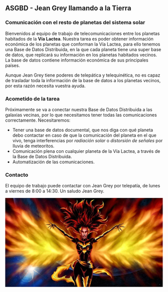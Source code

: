 ## ASGBD - Jean  Grey llamando a la Tierra
### Comunicación con el resto de planetas del sistema solar
Bienvenidos al equipo de trabajo de telecomunicaciones entre los planetas habitados de la **Vía Lactea**.
Nuestra tarea es poder obtener información económica de los planetas que conforman la Vía Lactea, para ello tenemos una Base de Datos Distribuida, en la que cada planeta tiene una super base de datos, que replicará su información en los planetas habitados vecinos. La base de datos contiene información económica de sus principales países.

Aunque Jean Grey tiene poderes de telepática y telequinética, no es capaz de trasladar toda la información de la base de datos a los planetas vecinos, por esta razón necesita vuestra ayuda.

### Acometido de la tarea
Próximamente se va a conectar nuestra Base de Datos Distribuida a las galaxias vecinas, por lo que necesitamos tener todas las comunicaciones correctamente. Necesitaremos:
- Tener una base de datos documental, que nos diga con qué planeta debo contactar en caso de que la comunicación del planeta en el que vivo, tenga interferencias por *radiación solar* o *distorsión de señales* por lluvia de meteoritos.
- Comunicación plena con cualquier planeta de la Vía Lactea, a través de la Base de Datos Distribuida.
- Automatización de las comunicaciones.

### Contacto
El equipo de trabajo puede contactar con Jean Grey por telepatía, de lunes a viernes de 8:00 a 14:30.
Un saludo
    Jean Grey.

![Poderes de Jean Gray](./Jean_Gray.png)
